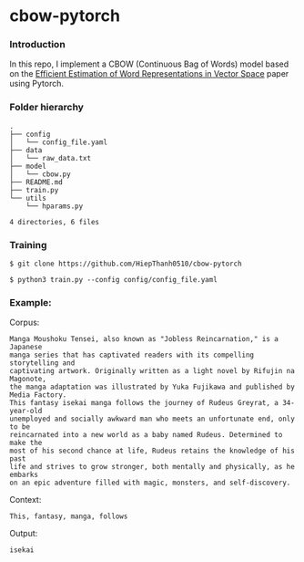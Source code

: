 # cbow-pytorch 

### Introduction
In this repo, I implement a CBOW (Continuous Bag of Words) model based on the [Efficient Estimation of Word Representations in Vector Space](https://arxiv.org/abs/1301.3781) paper using Pytorch.

### Folder hierarchy
```
.
├── config
│   └── config_file.yaml
├── data
│   └── raw_data.txt
├── model
│   └── cbow.py
├── README.md
├── train.py
└── utils
    └── hparams.py

4 directories, 6 files
```

### Training
```
$ git clone https://github.com/HiepThanh0510/cbow-pytorch

$ python3 train.py --config config/config_file.yaml
```

### Example: 
Corpus:
```
Manga Moushoku Tensei, also known as "Jobless Reincarnation," is a Japanese 
manga series that has captivated readers with its compelling storytelling and 
captivating artwork. Originally written as a light novel by Rifujin na Magonote, 
the manga adaptation was illustrated by Yuka Fujikawa and published by Media Factory. 
This fantasy isekai manga follows the journey of Rudeus Greyrat, a 34-year-old 
unemployed and socially awkward man who meets an unfortunate end, only to be 
reincarnated into a new world as a baby named Rudeus. Determined to make the 
most of his second chance at life, Rudeus retains the knowledge of his past 
life and strives to grow stronger, both mentally and physically, as he embarks 
on an epic adventure filled with magic, monsters, and self-discovery.
```
Context: 
```
This, fantasy, manga, follows
```
Output:
```
isekai
```